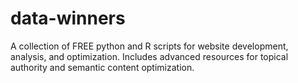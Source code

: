# data-winners
A collection of FREE python and R scripts for website development, analysis, and optimization. Includes advanced resources for topical authority and semantic content optimization.

